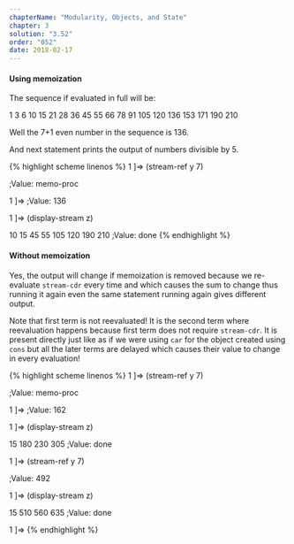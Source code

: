 ```yaml
---
chapterName: "Modularity, Objects, and State"
chapter: 3
solution: "3.52"
order: "052"
date: 2018-02-17 
---
```


#### Using memoization

The sequence if evaluated in full will be:

1 3 6 10 15 21 28 36 45 55 66 78 91 105 120 136 153 171 190 210

Well the 7+1 even number in the sequence is 136.

And next statement prints the output of numbers divisible by 5.

{% highlight scheme linenos %}
1 ]=> (stream-ref y 7)

;Value: memo-proc

1 ]=> 
;Value: 136

1 ]=> (display-stream z)

10
15
45
55
105
120
190
210
;Value: done
{% endhighlight %}

#### Without memoization

Yes, the output will change if memoization is removed because we re-evaluate `stream-cdr` every time and which causes the sum to change thus running it again even the same statement running again gives different output.

Note that first term is not reevaluated! It is the second term where reevaluation happens because first term does not require `stream-cdr`. It is present directly just like as if we were using `car` for the object created using `cons` but all the later terms are delayed which causes their value to change in every evaluation!

{% highlight scheme linenos %}
1 ]=> (stream-ref y 7)

;Value: memo-proc

1 ]=> 
;Value: 162

1 ]=> (display-stream z)

15
180
230
305
;Value: done

1 ]=> (stream-ref y 7)

;Value: 492

1 ]=> (display-stream z)

15
510
560
635
;Value: done

1 ]=> 
{% endhighlight %}




